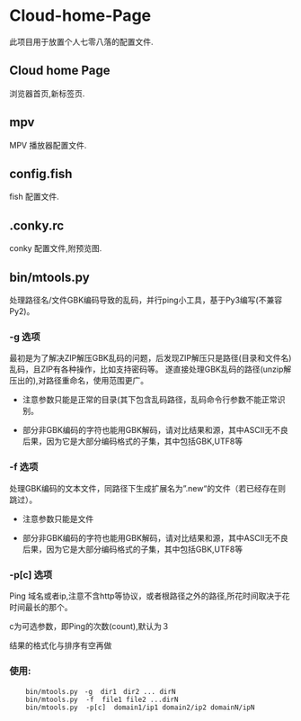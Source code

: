 # Cloud-home-Page
此项目用于放置个人七零八落的配置文件.

## Cloud home Page
浏览器首页,新标签页.

## mpv
MPV 播放器配置文件.

## config.fish
fish 配置文件.

## .conky.rc
conky 配置文件,附预览图.

## bin/mtools.py
处理路径名/文件GBK编码导致的乱码，并行ping小工具，基于Py3编写(不兼容Py2)。

### -g 选项

最初是为了解决ZIP解压GBK乱码的问题，后发现ZIP解压只是路径(目录和文件名)乱码，且ZIP有各种操作，比如支持密码等。
遂直接处理GBK乱码的路径(unzip解压出的),对路径重命名，使用范围更广。

* 注意参数只能是正常的目录(其下包含乱码路径，乱码命令行参数不能正常识别。

* 部分非GBK编码的字符也能用GBK解码，请对比结果和源，其中ASCII无不良后果，因为它是大部分编码格式的子集，其中包括GBK,UTF8等　

### -f 选项

处理GBK编码的文本文件，同路径下生成扩展名为”.new“的文件（若已经存在则跳过）。

* 注意参数只能是文件

* 部分非GBK编码的字符也能用GBK解码，请对比结果和源，其中ASCII无不良后果，因为它是大部分编码格式的子集，其中包括GBK,UTF8等　

### -p[c] 选项

Ping 域名或者ip,注意不含http等协议，或者根路径之外的路径,所花时间取决于花时间最长的那个。

c为可选参数，即Ping的次数(count),默认为３

结果的格式化与排序有空再做

### 使用: 

        bin/mtools.py　-g  dir1　dir2 ... dirN
        bin/mtools.py  -f  file1 file2 ...dirN
        bin/mtools.py  -p[c]  domain1/ip1 domain2/ip2 domainN/ipN

